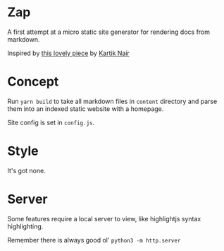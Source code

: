 # Zap

A first attempt at a micro static site generator for rendering docs from markdown.

Inspired by [this lovely piece](https://medium.com/better-programming/how-to-build-a-simple-static-site-generator-using-node-js-6425b71272e0) by [Kartik Nair](https://kartikn.me/about)

# Concept

Run `yarn build` to take all markdown files in `content` directory and parse them into an indexed static website with a homepage.

Site config is set in `config.js`.

# Style

It's got none.

# Server

Some features require a local server to view, like highlightjs syntax highlighting.

Remember there is always good ol' `python3 -m http.server`
